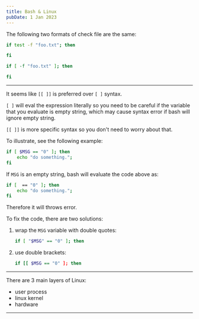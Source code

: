```yaml
---
title: Bash & Linux
pubDate: 1 Jan 2023
---
```


The following two formats of check file are the same:

```bash
if test -f "foo.txt"; then

fi
```

```bash
if [ -f "foo.txt" ]; then

fi
```

---

It seems like `[[ ]]` is preferred over `[ ]` syntax.

`[ ]` will eval the expression literally so you need to be careful if the variable that you evaluate is empty string, which may cause syntax error if bash will ignore empty string.

`[[ ]]` is more specific syntax so you don't need to worry about that.

To illustrate, see the following example:

```bash
if [ $MSG == "0" ]; then
	echo "do something.";
fi
```

If `MSG` is an empty string, bash will evaluate the code above as:

```bash
if [  == "0" ]; then
	echo "do something.";
fi
```

Therefore it will throws error.

To fix the code, there are two solutions:

1. wrap the `MSG` variable with double quotes:

   ```bash
   if [ "$MSG" == "0" ]; then
   ```

2. use double brackets:

   ```bash
   if [[ $MSG == "0" ]; then
   ```

---

There are 3 main layers of Linux:

- user process
- linux kernel
- hardware

---
